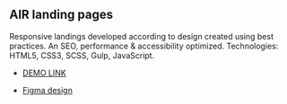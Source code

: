## AIR landing pages

Responsive landings developed according to design created using best practices. An SEO, performance & accessibility optimized.
Technologies: HTML5, CSS3, SCSS, Gulp, JavaScript.

- [DEMO LINK](https://denyssheremeta.github.io/air_landing/)

- [Figma design](<https://www.figma.com/file/7qwsWggv9BAxMi2VPhBuPr/Air-(formerly-Dia)?node-id=9138%3A35>)
